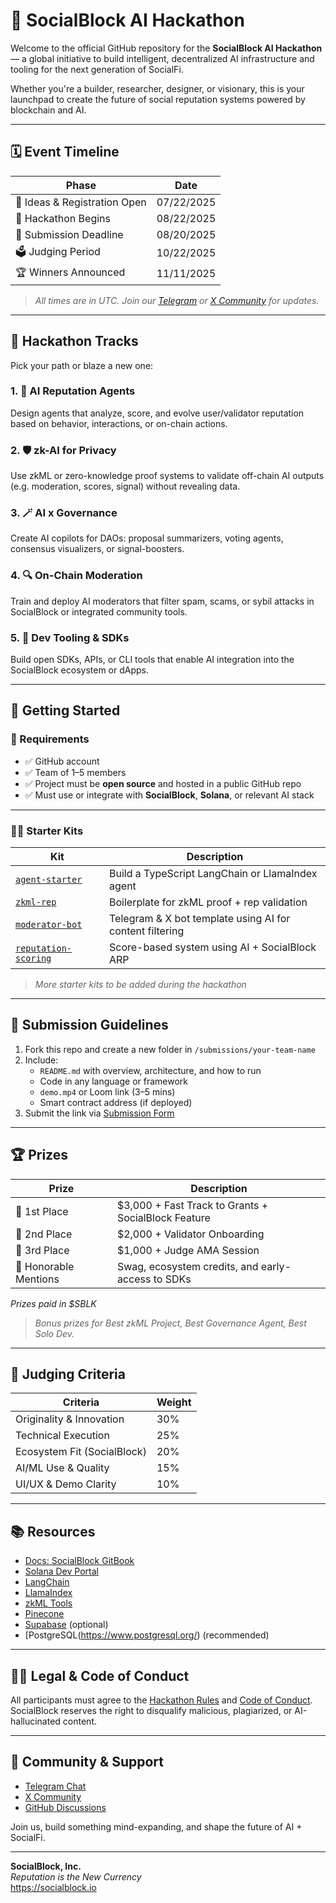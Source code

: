 # 🧠 SocialBlock AI Hackathon

Welcome to the official GitHub repository for the **SocialBlock AI Hackathon** — a global initiative to build intelligent, decentralized AI infrastructure and tooling for the next generation of SocialFi.

Whether you're a builder, researcher, designer, or visionary, this is your launchpad to create the future of social reputation systems powered by blockchain and AI.

---

## 🗓️ Event Timeline

| Phase | Date |
|-------|------|
| 🧠 Ideas & Registration Open | 07/22/2025 |
| 🔧 Hackathon Begins | 08/22/2025 |
| 🧪 Submission Deadline | 08/20/2025 |
| 🗳️ Judging Period | 10/22/2025 |
| 🏆 Winners Announced | 11/11/2025 |

> *All times are in UTC. Join our [Telegram](https://t.me/socialblockverify) or [X Community]([https://x.com/i/communities/123456789](https://x.com/i/communities/1883598415004573838)) for updates.*

---

## 🧭 Hackathon Tracks

Pick your path or blaze a new one:

### 1. 🧠 AI Reputation Agents  
Design agents that analyze, score, and evolve user/validator reputation based on behavior, interactions, or on-chain actions.

### 2. 🛡️ zk-AI for Privacy  
Use zkML or zero-knowledge proof systems to validate off-chain AI outputs (e.g. moderation, scores, signal) without revealing data.

### 3. 🪄 AI x Governance  
Create AI copilots for DAOs: proposal summarizers, voting agents, consensus visualizers, or signal-boosters.

### 4. 🔍 On-Chain Moderation  
Train and deploy AI moderators that filter spam, scams, or sybil attacks in SocialBlock or integrated community tools.

### 5. 🧰 Dev Tooling & SDKs  
Build open SDKs, APIs, or CLI tools that enable AI integration into the SocialBlock ecosystem or dApps.

---

## 🏁 Getting Started

### 🧰 Requirements

- ✅ GitHub account
- ✅ Team of 1–5 members
- ✅ Project must be **open source** and hosted in a public GitHub repo
- ✅ Must use or integrate with **SocialBlock**, **Solana**, or relevant AI stack

---

### 🧑‍💻 Starter Kits

| Kit | Description |
|-----|-------------|
| [`agent-starter`](./kits/agent-starter) | Build a TypeScript LangChain or LlamaIndex agent |
| [`zkml-rep`](./kits/zkml-rep) | Boilerplate for zkML proof + rep validation |
| [`moderator-bot`](./kits/moderator-bot) | Telegram & X bot template using AI for content filtering |
| [`reputation-scoring`](./kits/reputation-scoring) | Score-based system using AI + SocialBlock ARP |

> *More starter kits to be added during the hackathon*

---

## 🧾 Submission Guidelines

1. Fork this repo and create a new folder in `/submissions/your-team-name`
2. Include:
   - `README.md` with overview, architecture, and how to run
   - Code in any language or framework
   - `demo.mp4` or Loom link (3–5 mins)
   - Smart contract address (if deployed)
3. Submit the link via [Submission Form](https://forms.gle/socialblock-submission)

---

## 🏆 Prizes

| Prize | Description |
|-------|-------------|
| 🥇 1st Place | $3,000 + Fast Track to Grants + SocialBlock Feature |
| 🥈 2nd Place | $2,000 + Validator Onboarding |
| 🥉 3rd Place | $1,000 + Judge AMA Session |
| 🧬 Honorable Mentions | Swag, ecosystem credits, and early-access to SDKs |

*Prizes paid in $SBLK*

> *Bonus prizes for Best zkML Project, Best Governance Agent, Best Solo Dev.*

---

## 🤝 Judging Criteria

| Criteria | Weight |
|----------|--------|
| Originality & Innovation | 30% |
| Technical Execution | 25% |
| Ecosystem Fit (SocialBlock) | 20% |
| AI/ML Use & Quality | 15% |
| UI/UX & Demo Clarity | 10% |

---

## 📚 Resources

- [Docs: SocialBlock GitBook](https://docs.socialblock.io)
- [Solana Dev Portal](https://docs.solana.com)
- [LangChain](https://docs.langchain.com)
- [LlamaIndex](https://docs.llamaindex.ai)
- [zkML Tools](https://www.zkml.xyz/)
- [Pinecone](https://www.pinecone.io/)
- [Supabase](https://supabase.com) (optional)
- [PostgreSQL(https://www.postgresql.org/) (recommended)

---

## 🧑‍⚖️ Legal & Code of Conduct

All participants must agree to the [Hackathon Rules](./RULES.md) and [Code of Conduct](./CODE_OF_CONDUCT.md). SocialBlock reserves the right to disqualify malicious, plagiarized, or AI-hallucinated content.

---

## 💬 Community & Support

- [Telegram Chat](https://t.me/socialblockverify)
- [X Community]((https://x.com/i/communities/1883598415004573838))
- [GitHub Discussions](https://github.com/SocialBlockLTD/socialblock-ai-hackathon/discussions)

Join us, build something mind-expanding, and shape the future of AI + SocialFi.

---

**SocialBlock, Inc.**  
_Reputation is the New Currency_  
https://socialblock.io  

